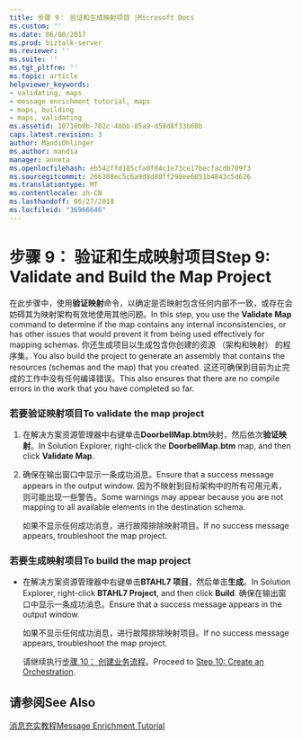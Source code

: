 ```yaml
---
title: 步骤 9： 验证和生成映射项目 |Microsoft Docs
ms.custom: ''
ms.date: 06/08/2017
ms.prod: biztalk-server
ms.reviewer: ''
ms.suite: ''
ms.tgt_pltfrm: ''
ms.topic: article
helpviewer_keywords:
- validating, maps
- message enrichment tutorial, maps
- maps, building
- maps, validating
ms.assetid: 10716b0b-702c-48bb-85a9-d58d8f33b68b
caps.latest.revision: 3
author: MandiOhlinger
ms.author: mandia
manager: anneta
ms.openlocfilehash: eb542ffd185cfa0f84c1e73ce17becfacdb709f3
ms.sourcegitcommit: 266308ec5c6a9d8d80ff298ee6051b4843c5d626
ms.translationtype: MT
ms.contentlocale: zh-CN
ms.lasthandoff: 06/27/2018
ms.locfileid: "36966646"
---
```

# <a name="step-9-validate-and-build-the-map-project"></a><span data-ttu-id="ca9a9-102">步骤 9： 验证和生成映射项目</span><span class="sxs-lookup"><span data-stu-id="ca9a9-102">Step 9: Validate and Build the Map Project</span></span>
<span data-ttu-id="ca9a9-103">在此步骤中，使用**验证映射**命令，以确定是否映射包含任何内部不一致，或存在会妨碍其为映射架构有效地使用其他问题。</span><span class="sxs-lookup"><span data-stu-id="ca9a9-103">In this step, you use the **Validate Map** command to determine if the map contains any internal inconsistencies, or has other issues that would prevent it from being used effectively for mapping schemas.</span></span> <span data-ttu-id="ca9a9-104">你还生成项目以生成包含你创建的资源 （架构和映射） 的程序集。</span><span class="sxs-lookup"><span data-stu-id="ca9a9-104">You also build the project to generate an assembly that contains the resources (schemas and the map) that you created.</span></span> <span data-ttu-id="ca9a9-105">这还可确保到目前为止完成的工作中没有任何编译错误。</span><span class="sxs-lookup"><span data-stu-id="ca9a9-105">This also ensures that there are no compile errors in the work that you have completed so far.</span></span>  
  
### <a name="to-validate-the-map-project"></a><span data-ttu-id="ca9a9-106">若要验证映射项目</span><span class="sxs-lookup"><span data-stu-id="ca9a9-106">To validate the map project</span></span>  
  
1.  <span data-ttu-id="ca9a9-107">在解决方案资源管理器中右键单击**DoorbellMap.btm**映射，然后依次**验证映射**。</span><span class="sxs-lookup"><span data-stu-id="ca9a9-107">In Solution Explorer, right-click the **DoorbellMap.btm** map, and then click **Validate Map**.</span></span>  
  
2.  <span data-ttu-id="ca9a9-108">确保在输出窗口中显示一条成功消息。</span><span class="sxs-lookup"><span data-stu-id="ca9a9-108">Ensure that a success message appears in the output window.</span></span> <span data-ttu-id="ca9a9-109">因为不映射到目标架构中的所有可用元素，则可能出现一些警告。</span><span class="sxs-lookup"><span data-stu-id="ca9a9-109">Some warnings may appear because you are not mapping to all available elements in the destination schema.</span></span>  
  
     <span data-ttu-id="ca9a9-110">如果不显示任何成功消息，进行故障排除映射项目。</span><span class="sxs-lookup"><span data-stu-id="ca9a9-110">If no success message appears, troubleshoot the map project.</span></span>  
  
### <a name="to-build-the-map-project"></a><span data-ttu-id="ca9a9-111">若要生成映射项目</span><span class="sxs-lookup"><span data-stu-id="ca9a9-111">To build the map project</span></span>  
  
- <span data-ttu-id="ca9a9-112">在解决方案资源管理器中右键单击**BTAHL7 项目**，然后单击**生成**。</span><span class="sxs-lookup"><span data-stu-id="ca9a9-112">In Solution Explorer, right-click **BTAHL7 Project**, and then click **Build**.</span></span> <span data-ttu-id="ca9a9-113">确保在输出窗口中显示一条成功消息。</span><span class="sxs-lookup"><span data-stu-id="ca9a9-113">Ensure that a success message appears in the output window.</span></span>  
  
   <span data-ttu-id="ca9a9-114">如果不显示任何成功消息，进行故障排除映射项目。</span><span class="sxs-lookup"><span data-stu-id="ca9a9-114">If no success message appears, troubleshoot the map project.</span></span>  
  
  <span data-ttu-id="ca9a9-115">请继续执行[步骤 10： 创建业务流程](../../adapters-and-accelerators/accelerator-hl7/step-10-create-an-orchestration.md)。</span><span class="sxs-lookup"><span data-stu-id="ca9a9-115">Proceed to [Step 10: Create an Orchestration](../../adapters-and-accelerators/accelerator-hl7/step-10-create-an-orchestration.md).</span></span>  
  
## <a name="see-also"></a><span data-ttu-id="ca9a9-116">请参阅</span><span class="sxs-lookup"><span data-stu-id="ca9a9-116">See Also</span></span>  
 [<span data-ttu-id="ca9a9-117">消息充实教程</span><span class="sxs-lookup"><span data-stu-id="ca9a9-117">Message Enrichment Tutorial</span></span>](../../adapters-and-accelerators/accelerator-hl7/message-enrichment-tutorial.md)
